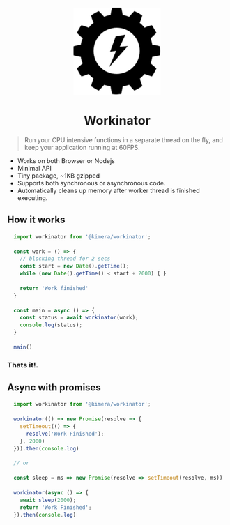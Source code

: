 <p align="center" ><img src="logo.png" width="200"/></p>

<h1 align="center"> Workinator</h1>

> Run your CPU intensive functions in a separate thread on the fly, and keep your application running at 60FPS.

- Works on both Browser or Nodejs
- Minimal API
- Tiny package, ~1KB gzipped
- Supports both synchronous or asynchronous code.
- Automatically cleans up memory after worker thread is finished executing.

## How it works
```javascript
  import workinator from '@kimera/workinator';

  const work = () => {
    // blocking thread for 2 secs
    const start = new Date().getTime();
    while (new Date().getTime() < start + 2000) { }

    return 'Work finished'
  }

  const main = async () => {
    const status = await workinator(work);
    console.log(status);
  }

  main()
```

### Thats it!.

## Async with promises

```javascript
  import workinator from '@kimera/workinator';

  workinator(() => new Promise(resolve => {
    setTimeout(() => {
      resolve('Work Finished');
    }, 2000)
  })).then(console.log)

  // or

  const sleep = ms => new Promise(resolve => setTimeout(resolve, ms))

  workinator(async () => {
    await sleep(2000);
    return 'Work Finished';
  }).then(console.log)
```